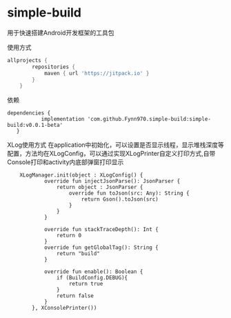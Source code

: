 # simple-build

用于快速搭建Android开发框架的工具包

使用方式

```gradle
allprojects {
		repositories {
			maven { url 'https://jitpack.io' }
		}
	}
```

依赖

 ```android
 dependencies {
	        implementation 'com.github.Fynn970.simple-build:simple-build:v0.0.1-beta'
	}
```

XLog使用方式
在application中初始化，可以设置是否显示线程，显示堆栈深度等配置，方法均在XLogConfig，可以通过实现XLogPrinter自定义打印方式,自带Console打印和activity内底部弹窗打印显示
```
    XLogManager.init(object : XLogConfig() {
            override fun injectJsonParse(): JsonParser {
                return object : JsonParser {
                    override fun toJson(src: Any): String {
                        return Gson().toJson(src)
                    }
                }
            }

            override fun stackTraceDepth(): Int {
                return 0
            }
            override fun getGlobalTag(): String {
                return "build"
            }

            override fun enable(): Boolean {
                if (BuildConfig.DEBUG){
                    return true
                }
                return false
            }
        }, XConsolePrinter())
```
